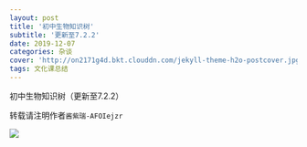```yaml
---
layout: post
title: '初中生物知识树'
subtitle: '更新至7.2.2'
date: 2019-12-07
categories: 杂谈
cover: 'http://on2171g4d.bkt.clouddn.com/jekyll-theme-h2o-postcover.jpg'
tags: 文化课总结
---
```


初中生物知识树（更新至7.2.2）

转载请注明作者`酱紫瑞-AFOIejzr`

![](https://ftp.bmp.ovh/imgs/2019/12/72e407537ea6b9a9.png)